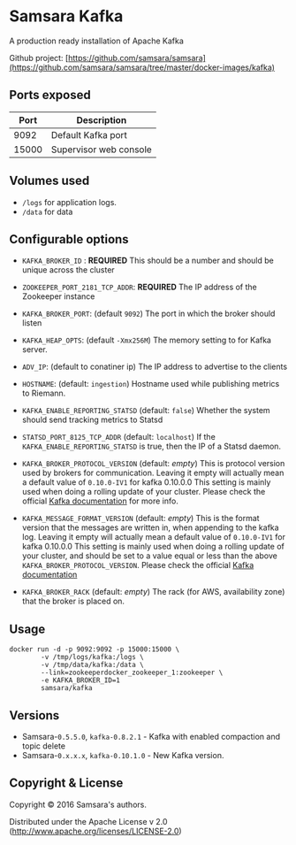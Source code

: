 # Samsara Kafka

A production ready installation of Apache Kafka

Github project: [https://github.com/samsara/samsara](https://github.com/samsara/samsara/tree/master/docker-images/kafka)

## Ports exposed

| Port  | Description            |
|-------|------------------------|
|  9092 | Default Kafka port     |
| 15000 | Supervisor web console |

## Volumes used

* `/logs` for application logs.
* `/data` for data

## Configurable options

* `KAFKA_BROKER_ID` : **REQUIRED**
This should be a number and should be unique across the cluster

* `ZOOKEEPER_PORT_2181_TCP_ADDR`: **REQUIRED**
The IP address of the Zookeeper instance

* `KAFKA_BROKER_PORT`: (default `9092`)
The port in which the broker should listen

* `KAFKA_HEAP_OPTS`: (default `-Xmx256M`)
The memory setting to for Kafka server.

* `ADV_IP`: (default to conatiner ip)
The IP address to advertise to the clients

* `HOSTNAME`: (default: `ingestion`)
Hostname used while publishing metrics to Riemann.

* `KAFKA_ENABLE_REPORTING_STATSD` (default: `false`)
Whether the system should send tracking metrics to Statsd

* `STATSD_PORT_8125_TCP_ADDR` (default: `localhost`)
If the `KAFKA_ENABLE_REPORTING_STATSD` is true, then the IP of a Statsd daemon.

* `KAFKA_BROKER_PROTOCOL_VERSION` (default: *empty*)
This is protocol version used by brokers for communication.
Leaving it empty will actually mean a default value of `0.10.0-IV1`
for kafka 0.10.0.0
This setting is mainly used when doing a rolling update of your cluster.
Please check the official [Kafka documentation](http://kafka.apache.org/documentation.html#upgrade) for more info.

* `KAFKA_MESSAGE_FORMAT_VERSION` (default: *empty*)
This is the format version that the messages are written in, when appending
to the kafka log.
Leaving it empty will actually mean a default value of `0.10.0-IV1`
for kafka 0.10.0.0
This setting is mainly used when doing a rolling update of your cluster, and
should be set to a value equal or less than the above `KAFKA_BROKER_PROTOCOL_VERSION`.
Please check the official [Kafka documentation](http://kafka.apache.org/documentation.html#upgrade)

* `KAFKA_BROKER_RACK` (default: *empty*)
The rack (for AWS, availability zone) that the broker is placed on.

## Usage

```
docker run -d -p 9092:9092 -p 15000:15000 \
        -v /tmp/logs/kafka:/logs \
        -v /tmp/data/kafka:/data \
        --link=zookeeperdocker_zookeeper_1:zookeeper \
        -e KAFKA_BROKER_ID=1
        samsara/kafka
```

## Versions

* Samsara-`0.5.5.0`, `kafka-0.8.2.1` - Kafka with enabled compaction and topic delete
* Samsara-`0.x.x.x`, `kafka-0.10.1.0` - New Kafka version.


## Copyright & License

Copyright © 2016 Samsara's authors.

Distributed under the Apache License v 2.0 (http://www.apache.org/licenses/LICENSE-2.0)
